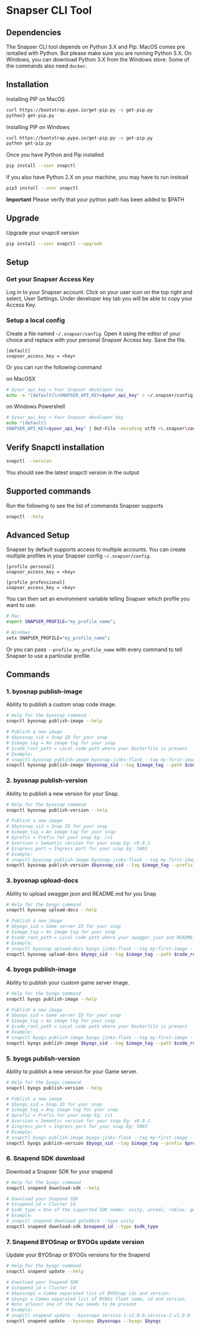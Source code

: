 # Snapser CLI Tool

## Dependencies
The Snapser CLI tool depends on Python 3.X and Pip. MacOS comes pre isntalled with Python. But
please make sure you are running Python 3.X. On Windows, you can download Python 3.X from the
Windows store. Some of the commands also need `docker`.

## Installation
Installing PIP on MacOS
```bash
curl https://bootstrap.pypa.io/get-pip.py -o get-pip.py
python3 get-pip.py
```

Installing PIP on Windows
```bash
curl https://bootstrap.pypa.io/get-pip.py -o get-pip.py
python get-pip.py
```

Once you have Python and Pip installed
```bash
pip install --user snapctl
```
If you also have Python 2.X on your machine, you may have to run instead
```bash
pip3 install --user snapctl
```

**Important** Please verify that your python path has been added to $PATH

## Upgrade
Upgrade your snapctl version
```bash
pip install --user snapctl --upgrade
```

## Setup
### Get your Snapser Access Key
Log in to your Snapser account. Click on your user icon on the top right and select, User Settings.
Under developer key tab you will be able to copy your Access Key.

### Setup a local config
Create a file named `~/.snapser/config`. Open it using the editor of your choice and replace <key> with your
personal Snapser Access key. Save the file.
```text
[default]
snapser_access_key = <key>
```

Or you can run the following command

on MacOSX
```bash {{title: 'MacOSX'}}
# $your_api_key = Your Snapser developer key
echo -e "[default]\nSNAPSER_API_KEY=$your_api_key" > ~/.snapser/config
```
on Windows Powershell
```bash {{title: 'Windows Powershell'}}
# $your_api_key = Your Snapser developer key
echo "[default]
SNAPSER_API_KEY=$your_api_key" | Out-File -encoding utf8 ~\.snapser\config
```


## Verify Snapctl installation
```bash
snapctl --version
```
You should see the latest snapctl version in the output


## Supported commands
Run the following to see the list of commands Snapser supports
```bash
snapctl --help
```

## Advanced Setup
Snapser by default supports access to multiple accounts. You can create multiple profiles in your Snapser config
`~/.snapser/config`.
```text
[profile personal]
snapser_access_key = <key>

[profile professional]
snapser_access_key = <key>

```
You can then set an environment variable telling Snapser which profile you want to use.
```bash
# Mac
export SNAPSER_PROFILE="my_profile_name";

```
```bash
# Windows
setx SNAPSER_PROFILE="my_profile_name";

```
Or you can pass `--profile my_profile_name` with every command to tell Snapser to use a particular profile.


## Commands

### 1. byosnap publish-image
Ability to publish a custom snap code image.
```bash {{ title: 'Bring your own Snap - Publish a new image' }}
# Help for the byosnap command
snapctl byosnap publish-image --help

# Publish a new image
# $byosnap_sid = Snap ID for your snap
# $image_tag = An image tag for your snap
# $code_root_path = Local code path where your Dockerfile is present
# Example:
# snapctl byosnap publish-image byosnap-jinks-flask --tag my-first-image --path /Users/DevName/Development/SnapserEngine/jinks_flask
snapctl byosnap publish-image $byosnap_sid --tag $image_tag --path $code_root_path
```

### 2. byosnap publish-version
Ability to publish a new version for your Snap.
```bash {{ title: 'Bring your own Snap - Publish a new version' }}
# Help for the byosnap command
snapctl byosnap publish-version --help

# Publish a new image
# $byosnap_sid = Snap ID for your snap
# $image_tag = An image tag for your snap
# $prefix = Prefix for your snap Eg: /v1
# $version = Semantic version for your snap Eg: v0.0.1
# $ingress_port = Ingress port for your snap Eg: 5003
# Example:
# snapctl byosnap publish-image byosnap-jinks-flask --tag my-first-image --prefix /v1 --version v0.0.1 --http-port 5003
snapctl byosnap publish-version $byosnap_sid --tag $image_tag --prefix $prefix --version $version --http-port $ingress_port
```

### 3. byosnap upload-docs
Ability to upload swagger.json and README.md for you Snap
```bash {{ title: 'Bring your own Game Server - Publish a new image' }}
# Help for the byogs command
snapctl byosnap upload-docs --help

# Publish a new image
# $byogs_sid = Game server ID for your snap
# $image_tag = An image tag for your snap
# $code_root_path = Local code path where your swagger.json and README.md files are present
# Example:
# snapctl byosnap upload-docs byogs-jinks-flask --tag my-first-image --path /Users/DevName/Development/SnapserEngine/jinks_flask
snapctl byosnap upload-docs $byogs_sid --tag $image_tag --path $code_root_path
```

### 4. byogs publish-image
Ability to publish your custom game server image.
```bash {{ title: 'Bring your own Game Server - Publish a new image' }}
# Help for the byogs command
snapctl byogs publish-image --help

# Publish a new image
# $byogs_sid = Game server ID for your snap
# $image_tag = An image tag for your snap
# $code_root_path = Local code path where your Dockerfile is present
# Example:
# snapctl byogs publish-image byogs-jinks-flask --tag my-first-image --path /Users/DevName/Development/SnapserEngine/jinks_flask
snapctl byogs publish-image $byogs_sid --tag $image_tag --path $code_root_path
```

### 5. byogs publish-version
Ability to publish a new version for your Game server.
```bash {{ title: 'Bring your own Snap - Publish a new version' }}
# Help for the byogs command
snapctl byogs publish-version --help

# Publish a new image
# $byogs_sid = Snap ID for your snap
# $image_tag = Any image tag for your snap
# $prefix = Prefix for your snap Eg: /v1
# $version = Semantic version for your snap Eg: v0.0.1
# $ingress_port = Ingress port for your snap Eg: 5003
# Example:
# snapctl byogs publish-image byogs-jinks-flask --tag my-first-image --prefix /v1 --version v0.0.1 --http-port 5003
snapctl byogs publish-version $byogs_sid --tag $image_tag --prefix $prefix --version $version --http-port $ingress_port
```

### 6. Snapend SDK download
Download a Snapser SDK for your snapend
```bash {{ title: 'Snapend - Download SDK' }}
# Help for the byogs command
snapctl snapend download-sdk --help

# Download your Snapend SDK
# $snapend_id = Cluster Id
# $sdk_type = One of the supported SDK names: unity, unreal, roblox, godot, cocos, ios-objc, ios-swift, android-java, android-kotlin, web-ts, web-js, csharp, cpp, lua, ts, go, python, kotlin, java, c, node, js, perl, php, closure, ruby, rust.
# Example:
# snapctl snapend download gx5x6bc0 --type unity
snapctl snapend download-sdk $snapend_id --type $sdk_type
```

### 7. Snapend BYOSnap or BYOGs update version
Update your BYOSnap or BYOGs versions for the Snapend
```bash {{ title: 'Snapend - Update BYOSnap or BYOGs' }}
# Help for the byogs command
snapctl snapend update --help

# Download your Snapend SDK
# $snapend_id = Cluster Id
# $byosnaps = Comma separated list of BYOSnap ids and version.
# $byogs = Comma separated list of BYOGs fleet name, id and version.
# Note atleast one of the two needs to be present
# Example:
# snapctl snapend update --byosnaps service-1:v1.0.0,service-2:v1.0.0 --byogs my-fleet-one:gs-1:v0.0.1,my-fleet-two:gs-2:v0.0.4
snapctl snapend update --byosnaps $byosnaps --byogs $byogs
```

